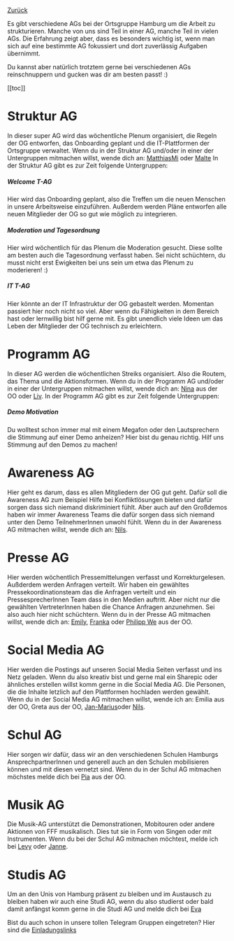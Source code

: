 [Zurück](../README.md)

Es gibt verschiedene AGs bei der Ortsgruppe Hamburg um die Arbeit zu strukturieren.
Manche von uns sind Teil in einer AG, manche Teil in vielen AGs. Die Erfahrung zeigt aber, 
dass es besonders wichtig ist, wenn man sich auf eine bestimmte AG fokussiert und dort zuverlässig Aufgaben übernimmt.

Du kannst aber natürlich trotztem gerne bei verschiedenen AGs reinschnuppern und gucken was dir am besten passt! :) 

[[toc]]

# Struktur AG
In dieser super AG wird das wöchentliche Plenum organisiert, die Regeln der OG entworfen, das Onboarding geplant und 
die IT-Plattformen der Ortsgruppe verwaltet. Wenn du in der Struktur AG und/oder in einer der Untergruppen mitmachen willst, wende dich an: [MatthiasMi](https://t.me/MatthiasMi) oder [Malte](https://t.me/Maltelforfuture) In der Struktur AG gibt es zur Zeit folgende Untergruppen: 

##### Welcome T-AG
Hier wird das Onboarding geplant, also die Treffen um die neuen Menschen in unsere Arbeitsweise einzuführen. Außerdem werden Pläne entworfen alle 
neuen Mitglieder der OG so gut wie möglich zu integrieren. 

##### Moderation und Tagesordnung
Hier wird wöchentlich für das Plenum die Moderation gesucht. Diese sollte am besten auch die Tagesordnung verfasst haben. Sei nicht schüchtern, du musst nicht erst Ewigkeiten bei uns sein um etwa das Plenum zu moderieren! :) 

##### IT T-AG 
Hier könnte an der IT Infrastruktur der OG gebastelt werden. Momentan 
passiert hier noch nicht so viel. Aber wenn du Fähigkeiten in dem Bereich hast oder lernwillig bist hilf gerne mit. Es gibt unendlich viele Ideen um das Leben der Mitglieder der OG technisch zu erleichtern. 

# Programm AG 
In dieser AG werden die wöchentlichen Streiks organisiert. Also die Routem, das Thema und die Aktionsformen. Wenn du in der Programm AG und/oder in einer der Untergruppen mitmachen willst, wende dich an: [Nina](https://t.me/nina_gs) aus der OO oder [Liv](https://t.me/livyyliv).
In der Programm AG gibt es zur Zeit folgende Untergruppen: 

##### Demo Motivation
Du wolltest schon immer mal mit einem Megafon oder den Lautsprechern die 
Stimmung auf einer Demo anheizen? Hier bist du genau richtig. Hilf uns 
Stimmung auf den Demos zu machen! 

# Awareness AG 
Hier geht es darum, dass es allen Mitgliedern der OG gut geht. Dafür soll die Awareness AG zum Beispiel Hilfe bei Konfliktlösungen bieten und dafür sorgen dass sich niemand diskriminiert fühlt. Aber auch auf den Großdemos haben wir immer Awareness Teams die dafür sorgen dass sich niemand unter den Demo TeilnehmerInnen unwohl fühlt. Wenn du in der Awareness AG mitmachen willst, wende dich an: [Nils](https://t.me/Neugieriger_Nils).

# Presse AG 
Hier werden wöchentlich Pressemittelungen verfasst und Korrekturgelesen. Außderdem werden Anfragen verteilt. Wir haben ein gewähltes Pressekoordinationsteam das die Anfragen verteilt und ein PressesprecherInnen Team dass in den Medien auftritt. Aber nicht nur die gewählten VertreterInnen haben die Chance Anfragen anzunehmen. Sei also auch hier nicht schüchtern. Wenn du in der Presse AG mitmachen willst, wende dich an: [Emily](https://t.me/EmilyKarius), [Franka](https://t.me/franka03) oder [Philipp We](https://t.me/philippniclas) aus der OO.

# Social Media AG
Hier werden die Postings auf unseren Social Media Seiten verfasst und ins Netz geladen. Wenn du also kreativ bist und gerne mal ein Sharepic oder ähnliches erstellen willst komm gerne in die Social Media AG. Die Personen, die die Inhalte letzlich auf den Plattformen hochladen werden gewählt. Wenn du in der Social Media AG mitmachen willst, wende ich an: Emilia aus der OO, Greta aus der OO, [Jan-Marius](https://t.me/janmarius_k)oder [Nils](https://t.me/Neugieriger_Nils). 

# Schul AG 
Hier sorgen wir dafür, dass wir an den verschiedenen Schulen Hamburgs AnsprechpartnerInnen und generell auch an den Schulen mobilisieren können und mit diesen vernetzt sind. Wenn du in der Schul AG mitmachen möchstes melde dich bei [Pia](https://t.me/pia56) aus der OO.

# Musik AG
Die Musik-AG unterstützt die Demonstrationen, Mobitouren oder andere Aktionen von FFF musikalisch. Dies tut sie in Form von Singen oder mit Instrumenten. Wenn du bei der Schul AG mitmachen möchtest, melde ich bei [Levy](https://t.me/Zecke_161) oder [Janne](https://t.me/Jay280).

# Studis AG
Um an den Unis von Hamburg präsent zu bleiben und im Austausch zu bleiben haben wir auch eine Studi AG, wenn du also studierst oder bald damit anfängst komm gerne in die Studi AG und melde dich bei [Eva](https://t.me/evajuliemars)


Bist du auch schon in unsere tollen Telegram Gruppen eingetreten? Hier sind die [Einladungslinks](../Links)

